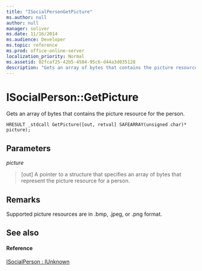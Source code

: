 ```yaml
---
title: "ISocialPersonGetPicture"
ms.author: null
author: null
manager: soliver
ms.date: 11/16/2014
ms.audience: Developer
ms.topic: reference
ms.prod: office-online-server
localization_priority: Normal
ms.assetid: 02fcaf25-42b5-4584-95c6-d44a3d035128
description: "Gets an array of bytes that contains the picture resource for the person."
---
```


# ISocialPerson::GetPicture

Gets an array of bytes that contains the picture resource for the person. 
  
```
HRESULT _stdcall GetPicture([out, retval] SAFEARRAY(unsigned char)* picture);
```

## Parameters

 _picture_
  
> [out] A pointer to a structure that specifies an array of bytes that represent the picture resource for a person.
    
## Remarks

Supported picture resources are in .bmp, .jpeg, or .png format.
  
## See also

#### Reference

[ISocialPerson : IUnknown](isocialpersoniunknown.md)

